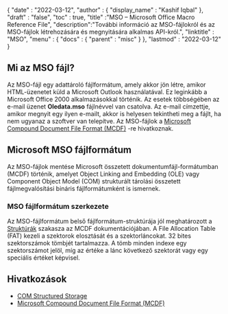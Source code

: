 {
  "date" : "2022-03-12",
  "author" : {
    "display_name" : "Kashif Iqbal"
},
  "draft" : "false",
  "toc" : true,
  "title" :"MSO – Microsoft Office Macro Reference File",
  "description":"További információ az MSO-fájlokról és az MSO-fájlok létrehozására és megnyitására alkalmas API-król.",
  "linktitle" : "MSO",
  "menu" : {
    "docs" : {
      "parent" : "misc"
}
},
  "lastmod" : "2022-03-12"
}

## Mi az MSO fájl?

Az MSO-fájl egy adattároló fájlformátum, amely akkor jön létre, amikor HTML-üzenetet küld a Microsoft Outlook használatával. Ez leginkább a Microsoft Office 2000 alkalmazásokkal történik. Az esetek többségében az e-mail üzenet **Oledata.mso** fájlnévvel van csatolva. Az e-mail címzettje, amikor megnyit egy ilyen e-mailt, akkor is helyesen tekintheti meg a fájlt, ha nem ugyanaz a szoftver van telepítve. Az MSO-fájlok a [Microsoft Compound Document File Format (MCDF)](https://learn.microsoft.com/en-us/openspecs/windows_protocols/ms-cfb/53989ce4-7b05-4f8d-829b-d08d6148375b) -re hivatkoznak.

## Microsoft MSO fájlformátum

Az MSO-fájlok mentése Microsoft összetett dokumentumfájl-formátumban (MCDF) történik, amelyet Object Linking and Embedding (OLE) vagy Component Object Model (COM) strukturált tárolási összetett fájlmegvalósítási bináris fájlformátumként is ismernek.

### MSO fájlformátum szerkezete

Az MSO-fájlformátum belső fájlformátum-struktúrája jól meghatározott a [Struktúrák](https://learn.microsoft.com/en-us/openspecs/windows_protocols/ms-cfb/28488197-8193-49d7-84d8-dfd692418ccd) szakasza az MCDF dokumentációjában. A File Allocation Table (FAT) kezeli a szektorok elosztását és a szektorláncokat. 32 bites szektorszámok tömbjét tartalmazza. A tömb minden indexe egy szektorszámot jelöl, míg az értéke a lánc következő szektorát vagy egy speciális értéket képvisel.

## Hivatkozások

* [COM Structured Storage](https://en.wikipedia.org/wiki/COM_Structured_Storage)
* [Microsoft Compound Document File Format (MCDF)](https://learn.microsoft.com/en-us/openspecs/windows_protocols/ms-cfb/53989ce4-7b05-4f8d-829b-d08d6148375b)


